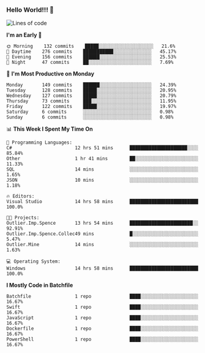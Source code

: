 ### Hello World!!! 👋

<!--
**kekotek/kekotek** is a ✨ _special_ ✨ repository because its `README.md` (this file) appears on your GitHub profile.

Here are some ideas to get you started:

- 🔭 I’m currently working on ...
- 🌱 I’m currently learning ...
- 👯 I’m looking to collaborate on ...
- 🤔 I’m looking for help with ...
- 💬 Ask me about ...
- 📫 How to reach me: ...
- 😄 Pronouns: ...
- ⚡ Fun fact: ...
-->

<!--START_SECTION:waka-->
![Lines of code](https://img.shields.io/badge/From%20Hello%20World%20I%27ve%20Written-18753%20lines%20of%20code-blue)

**I'm an Early 🐤** 

```text
🌞 Morning    132 commits    █████░░░░░░░░░░░░░░░░░░░░   21.6% 
🌆 Daytime    276 commits    ███████████░░░░░░░░░░░░░░   45.17% 
🌃 Evening    156 commits    ██████░░░░░░░░░░░░░░░░░░░   25.53% 
🌙 Night      47 commits     ██░░░░░░░░░░░░░░░░░░░░░░░   7.69%

```
📅 **I'm Most Productive on Monday** 

```text
Monday       149 commits    ██████░░░░░░░░░░░░░░░░░░░   24.39% 
Tuesday      128 commits    █████░░░░░░░░░░░░░░░░░░░░   20.95% 
Wednesday    127 commits    █████░░░░░░░░░░░░░░░░░░░░   20.79% 
Thursday     73 commits     ███░░░░░░░░░░░░░░░░░░░░░░   11.95% 
Friday       122 commits    █████░░░░░░░░░░░░░░░░░░░░   19.97% 
Saturday     6 commits      ░░░░░░░░░░░░░░░░░░░░░░░░░   0.98% 
Sunday       6 commits      ░░░░░░░░░░░░░░░░░░░░░░░░░   0.98%

```


📊 **This Week I Spent My Time On** 

```text
💬 Programming Languages: 
C#                       12 hrs 51 mins      █████████████████████░░░░   85.84% 
Other                    1 hr 41 mins        ██░░░░░░░░░░░░░░░░░░░░░░░   11.33% 
SQL                      14 mins             ░░░░░░░░░░░░░░░░░░░░░░░░░   1.65% 
JSON                     10 mins             ░░░░░░░░░░░░░░░░░░░░░░░░░   1.18%

🔥 Editors: 
Visual Studio            14 hrs 58 mins      █████████████████████████   100.0%

🐱‍💻 Projects: 
Outlier.Imp.Spence       13 hrs 54 mins      ███████████████████████░░   92.91% 
Outlier.Imp.Spence.Collec49 mins             █░░░░░░░░░░░░░░░░░░░░░░░░   5.47% 
Outlier.Mine             14 mins             ░░░░░░░░░░░░░░░░░░░░░░░░░   1.63%

💻 Operating System: 
Windows                  14 hrs 58 mins      █████████████████████████   100.0%

```

**I Mostly Code in Batchfile** 

```text
Batchfile                1 repo              ████░░░░░░░░░░░░░░░░░░░░░   16.67% 
Swift                    1 repo              ████░░░░░░░░░░░░░░░░░░░░░   16.67% 
JavaScript               1 repo              ████░░░░░░░░░░░░░░░░░░░░░   16.67% 
Dockerfile               1 repo              ████░░░░░░░░░░░░░░░░░░░░░   16.67% 
PowerShell               1 repo              ████░░░░░░░░░░░░░░░░░░░░░   16.67%

```



<!--END_SECTION:waka-->
